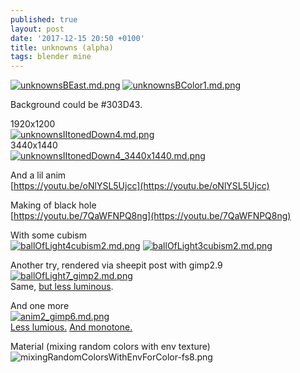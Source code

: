 ```yaml
---
published: true
layout: post
date: '2017-12-15 20:50 +0100'
title: unknowns (alpha)
tags: blender mine
---
```

[![unknownsBEast.md.png](https://cdn.scrot.moe/images/2017/11/28/unknownsBEast.md.png)](https://cdn.scrot.moe/images/2017/11/28/unknownsBEast.png)
[![unknownsBColor1.md.png](https://cdn.scrot.moe/images/2017/11/28/unknownsBColor1.md.png)](https://cdn.scrot.moe/images/2017/11/28/unknownsBColor1.png)

Background could be #303D43.

1920x1200  
[![unknownsIItonedDown4.md.png](https://cdn.scrot.moe/images/2017/11/28/unknownsIItonedDown4.md.png)](https://cdn.scrot.moe/images/2017/11/28/unknownsIItonedDown4.png)  
3440x1440  
[![unknownsIItonedDown4_3440x1440.md.png](https://cdn.scrot.moe/images/2017/11/29/unknownsIItonedDown4_3440x1440.md.png)](https://cdn.scrot.moe/images/2017/11/29/unknownsIItonedDown4_3440x1440.png)

And a lil anim  
[https://youtu.be/oNlYSL5Ujcc](https://youtu.be/oNlYSL5Ujcc)

Making of black hole  
[https://youtu.be/7QaWFNPQ8ng](https://youtu.be/7QaWFNPQ8ng)

With some cubism  
[![ballOfLight4cubism2.md.png](https://cdn.scrot.moe/images/2017/12/03/ballOfLight4cubism2.md.png)](https://cdn.scrot.moe/images/2017/12/03/ballOfLight4cubism2.png)
[![ballOfLight3cubism2.md.png](https://cdn.scrot.moe/images/2017/12/03/ballOfLight3cubism2.md.png)](https://cdn.scrot.moe/images/2017/12/03/ballOfLight3cubism2.png)

Another try, rendered via sheepit post with gimp2.9  
[![ballOfLight7_gimp2.md.png](https://cdn.scrot.moe/images/2017/12/15/ballOfLight7_gimp2.md.png)](https://cdn.scrot.moe/images/2017/12/15/ballOfLight7_gimp2.png)  
Same, [but less luminous](https://cdn.scrot.moe/images/2017/12/15/ballOfLight7_gimp3.png).

And one more  
[![anim2_gimp6.md.png](https://cdn.scrot.moe/images/2017/12/15/anim2_gimp6.md.png)](https://cdn.scrot.moe/images/2017/12/15/anim2_gimp6.png)  
[Less lumious.](https://cdn.scrot.moe/images/2017/12/15/anim2_gimp5.png) [And monotone.](https://cdn.scrot.moe/images/2017/12/15/anim2_gimp6_mono.png)

Material (mixing random colors with env texture)  
![mixingRandomColorsWithEnvForColor-fs8.png]({{site.baseurl}}/media/mixingRandomColorsWithEnvForColor-fs8.png)
